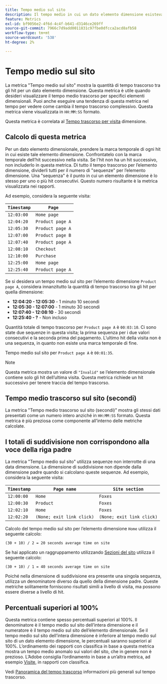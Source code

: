 ```yaml
---
title: Tempo medio sul sito
description: Il tempo medio in cui un dato elemento dimensione esisteva tra i risultati.
feature: Metrics
exl-id: bf9056e2-4f6d-4c4f-b641-d3146ce269ff
source-git-commit: 7966c7d9add0011831c97fbe0dfcca2acd8afb58
workflow-type: tm+mt
source-wordcount: '538'
ht-degree: 2%

---
```


# Tempo medio sul sito

La metrica &quot;Tempo medio sul sito&quot; mostra la quantità di tempo trascorso tra gli hit per un dato elemento dimensione. Questa metrica è utile quando desideri visualizzare il tempo medio trascorso per specifici elementi dimensionali. Puoi anche eseguire una tendenza di questa metrica nel tempo per vedere come cambia il tempo trascorso complessivo. Questa metrica viene visualizzata in `HH:MM:SS` formato.

Questa metrica è correlata al [Tempo trascorso per visita](../dimensions/time-spent-per-visit.md) dimensione.

## Calcolo di questa metrica

Per un dato elemento dimensionale, prendere la marca temporale di ogni hit in cui esiste tale elemento dimensione. Confrontatelo con la marca temporale dell’hit successivo nella visita. Se l&#39;hit non ha un hit successivo, non includerlo in questa metrica. Di tutto il tempo trascorso per l’elemento dimensione, dividerli tutti per il numero di &quot;sequenze&quot; per l’elemento dimensione. Una &quot;sequenza&quot; è il punto in cui un elemento dimensione è lo stesso per uno o più hit consecutivi. Questo numero risultante è la metrica visualizzata nei rapporti.

Ad esempio, considera la seguente visita:

| `Timestamp` | `Page` |
| --- | --- |
| `12:03:00` | `Home page` |
| `12:04:20` | `Product page A` |
| `12:05:30` | `Product page A` |
| `12:07:00` | `Product page B` |
| `12:07:40` | `Product page A` |
| `12:08:10` | `Checkout` |
| `12:10:00` | `Purchase` |
| `12:25:00` | `Home page` |
| `12:25:40` | `Product page A` |


Se si desidera un tempo medio sul sito per l’elemento dimensione `Product page A`, considera innanzitutto la quantità di tempo trascorso tra gli hit per quella dimensione:

* **12:04:20 - 12:05:30** - 1 minuto 10 secondi
* **12:05:30 - 12:07:00** - 1 minuto 30 secondi
* **12:07:40 - 12:08:10** - 30 secondi
* **12:25:40 - ?** - Non incluso

Quantità totale di tempo trascorso per `Product page A` è `00:03:10`. Ci sono state due sequenze in questa visita; la prima sequenza per i due valori consecutivi e la seconda prima del pagamento. L’ultimo hit della visita non è una sequenza, in quanto non esiste una marca temporale di fine.

Tempo medio sul sito per `Product page A` è `00:01:35`.

>[!NOTE]
>
>Questa metrica mostra un valore di `"Invalid"` se l’elemento dimensionale contiene solo gli hit dell’ultima visita. Questa metrica richiede un hit successivo per tenere traccia del tempo trascorso.

## Tempo medio trascorso sul sito (secondi)

La metrica &quot;Tempo medio trascorso sul sito (secondi)&quot; mostra gli stessi dati presentati come un numero intero anziché in `HH:MM:SS` formato. Questa metrica è più preziosa come componente all’interno delle metriche calcolate.

## I totali di suddivisione non corrispondono alla voce della riga padre

La metrica &quot;Tempo medio sul sito&quot; utilizza sequenze non interrotte di una data dimensione. La dimensione di suddivisione non dipende dalla dimensione padre quando si calcolano queste sequenze. Ad esempio, considera la seguente visita:

| `Timestamp` | `Page name` | `Site section` |
| --- | --- | --- |
| `12:00:00` | `Home` | `Foxes` |
| `12:00:30` | `Product` | `Foxes` |
| `12:02:10` | `Home` | `Foxes` |
| `12:02:20` | `(None; exit link click)` | `(None; exit link click)` |

Calcolo del tempo medio sul sito per l’elemento dimensione `Home` utilizza il seguente calcolo:

```text
(30 + 10) / 2 = 20 seconds average time on site
```

Se hai applicato un raggruppamento utilizzando [Sezioni del sito](../dimensions/site-section.md) utilizza il seguente calcolo:

```text
(30 + 10) / 1 = 40 seconds average time on site
```

Poiché nella dimensione di suddivisione era presente una singola sequenza, utilizza un denominatore diverso da quello della dimensione padre. Queste metriche solitamente forniscono risultati simili a livello di visita, ma possono essere diverse a livello di hit.

## Percentuali superiori al 100%

Questa metrica contiene spesso percentuali superiori al 100%. Il denominatore è il tempo medio sul sito dell’intera dimensione e il numeratore è il tempo medio sul sito dell’elemento dimensionale. Se il tempo medio sul sito dell’intera dimensione è inferiore al tempo medio sul sito di un dato elemento dimensione, le percentuali saranno superiori al 100%. L’ordinamento dei rapporti con classifica in base a questa metrica mostra un tempo medio anomalo sui valori del sito, che in genere non è prezioso. L’Adobe consiglia l’ordinamento in base a un’altra metrica, ad esempio [Visite](visits.md), in rapporti con classifica.

Vedi [Panoramica del tempo trascorso](time-spent.md) informazioni più generali sul tempo trascorso.
